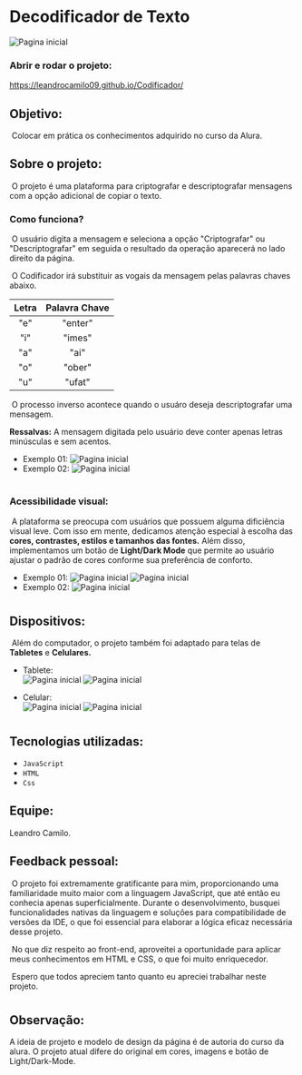 # Decodificador de Texto

<img src="./img/Pagina_Inicial.png" alt="Pagina inicial">

### Abrir e rodar o projeto:

https://leandrocamilo09.github.io/Codificador/

## Objetivo:

&nbsp;Colocar em prática os conhecimentos adquirido no curso da Alura.

## Sobre o projeto:

&nbsp;O projeto é uma plataforma para criptografar e descriptografar mensagens com a opção adicional de copiar o texto.

### Como funciona?

&nbsp;O usuário digita a mensagem e seleciona a opção "Criptografar" ou "Descriptografar" em seguida o resultado da operação aparecerá no lado direito da página.

&nbsp;O Codificador irá substituir as vogais da mensagem pelas palavras chaves abaixo.

| Letra | Palavra Chave |
| :---: | :-----------: |
|  "e"  |    "enter"    |
|  "i"  |    "imes"     |
|  "a"  |     "ai"      |
|  "o"  |    "ober"     |
|  "u"  |    "ufat"     |

&nbsp;O processo inverso acontece quando o usuáro deseja descriptografar uma mensagem.

**Ressalvas:** A mensagem digitada pelo usuário deve conter apenas letras minúsculas e sem acentos.

- Exemplo 01:
  <img src="./img/Pagina_teste.png" alt="Pagina inicial">
- Exemplo 02:
  <img src="./img/demonstração.gif" alt="Pagina inicial">

#

### Acessibilidade visual:

&nbsp;A plataforma se preocupa com usuários que possuem alguma dificiência visual leve. Com isso em mente, dedicamos atenção especial à escolha das **cores, contrastes, estilos e tamanhos das fontes.** Além disso, implementamos um botão de **Light/Dark Mode** que permite ao usuário ajustar o padrão de cores conforme sua preferência de conforto.

- Exemplo 01:
  <img src="./img/Pagina_Inicial.png" alt="Pagina inicial">
  <img src="./img/Tema_Light_Pc.png" alt="Pagina inicial">
- Exemplo 02:
  <img src="./img/demonstração2.gif" alt="Pagina inicial">

#

## Dispositivos:

&nbsp;Além do computador, o projeto também foi adaptado para telas de **Tabletes** e **Celulares.**

- Tablete:<br>
  <img src="./img/Pagina_Ipad.png" alt="Pagina inicial">
  <img src="./img/Pagina_Ipad_Light-Mode.png" alt="Pagina inicial">

- Celular:<br>
  <img src="./img/Pagina_Cell_Dark.png" alt="Pagina inicial">
  <img src="./img/Pagina_Cell_Light.png" alt="Pagina inicial">

#

## Tecnologias utilizadas:

- `JavaScript`
- `HTML`
- `Css`

## Equipe:

Leandro Camilo.

## Feedback pessoal:

&nbsp;O projeto foi extremamente gratificante para mim, proporcionando uma familiaridade muito maior com a linguagem JavaScript, que até então eu conhecia apenas superficialmente. Durante o desenvolvimento, busquei funcionalidades nativas da linguagem e soluções para compatibilidade de versões da IDE, o que foi essencial para elaborar a lógica eficaz necessária desse projeto.

&nbsp;No que diz respeito ao front-end, aproveitei a oportunidade para aplicar meus conhecimentos em HTML e CSS, o que foi muito enriquecedor.

&nbsp;Espero que todos apreciem tanto quanto eu apreciei trabalhar neste projeto.

#

## Observação:

A ideia de projeto e modelo de design da página é de autoria do curso da alura. O projeto atual difere do original em cores, imagens e botão de Light/Dark-Mode.
